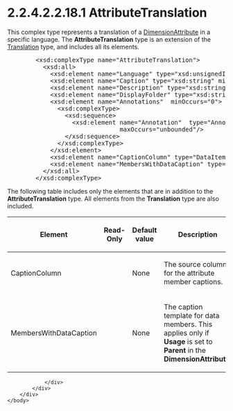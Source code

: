<html dir="LTR" xmlns:mshelp="http://msdn.microsoft.com/mshelp" xmlns:ddue="http://ddue.schemas.microsoft.com/authoring/2003/5" xmlns:xlink="http://www.w3.org/1999/xlink" xmlns:tool="http://www.microsoft.com/tooltip">
    <head>
        <meta http-equiv="Content-Type" content="text/html; CHARSET=utf-8"></meta>
        <meta name="save" content="history"></meta>
        <title>2.2.4.2.2.18.1 AttributeTranslation</title>
        <xml>
            <mshelp:toctitle title="2.2.4.2.2.18.1 AttributeTranslation"></mshelp:toctitle>
            <mshelp:rltitle title="[MS-SSAS]: AttributeTranslation"></mshelp:rltitle>
            <mshelp:keyword index="A" term="bc64ec5e-f9c8-4666-9d31-fdb755d87ad2"></mshelp:keyword>
            <mshelp:attr name="DCSext.ContentType" value="open specification"></mshelp:attr>
            <mshelp:attr name="AssetID" value="bc64ec5e-f9c8-4666-9d31-fdb755d87ad2"></mshelp:attr>
            <mshelp:attr name="TopicType" value="kbRef"></mshelp:attr>
            <mshelp:attr name="DCSext.Title" value="[MS-SSAS]: AttributeTranslation" />
        </xml>
    </head>
    <body>
        <div id="header">
            <h1 class="heading">2.2.4.2.2.18.1 AttributeTranslation</h1>
        </div>
        <div id="mainSection">
            <div id="mainBody">
                <div id="allHistory" class="saveHistory"></div>
                <div id="sectionSection0" class="section" name="collapseableSection">
                    

<p>This complex type represents a translation of a <a href="2865fe4f-5fbb-4ae6-b0cf-811b32b4a139.htm">DimensionAttribute</a> in a
specific language. The <b>AttributeTranslation</b> type is an extension of the <a href="f98d69b2-210d-4b96-a77c-effa8052b95e.htm">Translation</a> type, and
includes all its elements.</p>

<dl>
<dd>
<div><pre>   &lt;xsd:complexType name=&quot;AttributeTranslation&quot;&gt;
     &lt;xsd:all&gt;
       &lt;xsd:element name=&quot;Language&quot; type=&quot;xsd:unsignedInt&quot;/&gt;
       &lt;xsd:element name=&quot;Caption&quot; type=&quot;xsd:string&quot; minOccurs=&quot;0&quot;/&gt;
       &lt;xsd:element name=&quot;Description&quot; type=&quot;xsd:string&quot; minOccurs=&quot;0&quot;/&gt;
       &lt;xsd:element name=&quot;DisplayFolder&quot; type=&quot;xsd:string&quot; minOccurs=&quot;0&quot;/&gt;
       &lt;xsd:element name=&quot;Annotations&quot;  minOccurs=&quot;0&quot;&gt;
         &lt;xsd:complexType&gt;
           &lt;xsd:sequence&gt;
             &lt;xsd:element name=&quot;Annotation&quot;  type=&quot;Annotation&quot; minOccurs=&quot;0&quot;
                          maxOccurs=&quot;unbounded&quot;/&gt;
           &lt;/xsd:sequence&gt;
         &lt;/xsd:complexType&gt;
       &lt;/xsd:element&gt;
       &lt;xsd:element name=&quot;CaptionColumn&quot; type=&quot;DataItem&quot;  minOccurs=&quot;0&quot; /&gt;
       &lt;xsd:element name=&quot;MembersWithDataCaption&quot; type=&quot;xsd:string&quot;  minOccurs=&quot;0&quot; /&gt;
     &lt;/xsd:all&gt;
   &lt;/xsd:complexType&gt;
</pre></div>
</dd></dl>

<p>The following table includes only the elements that are in
addition to the <b>AttributeTranslation</b> type. All elements from the <b>Translation</b>
type are also included.</p>

<table>
 <thead>
  <tr>
   <th>
   <p>Element</p>
   </th>
   <th>
   <p>Read-Only</p>
   </th>
   <th>
   <p>Default value</p>
   </th>
   <th>
   <p>Description</p>
   </th>
  </tr>
 </thead>
 <tr>
  <td>
  <p>CaptionColumn</p>
  </td>
  <td>
  <p> </p>
  </td>
  <td>
  <p>None</p>
  </td>
  <td>
  <p>The source column for the attribute member captions.</p>
  </td>
 </tr>
 <tr>
  <td>
  <p>MembersWithDataCaption</p>
  </td>
  <td>
  <p> </p>
  </td>
  <td>
  <p>None</p>
  </td>
  <td>
  <p>The caption template for data members. This applies
  only if <b>Usage</b> is set to <b>Parent</b> in the <b>DimensionAttribute</b>.</p>
  </td>
 </tr>
</table>

<p> </p>


                </div>
            </div>
        </div>
    </body>
</html>